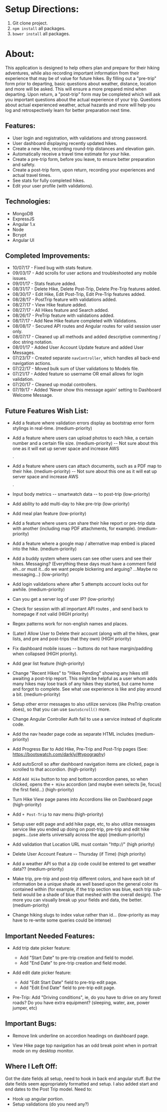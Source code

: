 # Setup Directions:
1. Git clone project.
2. `npm install` all packages.
3. `bower install` all packages.

# About:

This application is designed to help others plan and prepare for their hiking adventures, while also recording important information from their experience that may be of value for future hikes. By filling out a "pre-trip" form prior to departing, basic questions about weather, distance, location and more will be asked. This will ensure a more prepared mind when departing. Upon return, a "post-trip" form may be completed which will ask you important questions about the actual experience of your trip. Questions about actual experienced weather, actual hazards and more will help you log and retrospectively learn for better preparation next time.

## Features:

- User login and registration, with validations and strong password.
- User dashboard displaying recently updated hikes.
- Create a new hike, recording round-trip distances and elevation gain.
- Automatically receive a travel time estimate for your hike.
- Create a pre-trip form, before you leave, to ensure better preparation and safety.
- Create a post-trip form, upon return, recording your experiences and actual travel times.
- See stats for fully completed hikes.
- Edit your user profile (with validations).

## Technologies:

- MongoDB
- ExpressJS
- Angular 1.x
- Node
- Bcrypt
- Angular UI

## Completed Improvements:

+ 10/07/17 - Fixed bug with stats feature.
+ 09/03/17 - Add scrolls for user actions and troubleshooted any mobile issues.
+ 09/01/17 - Stats feature added.
+ 08/31/17 - Delete Hike, Delete Post-Trip, Delete Pre-Trip features added.
+ 08/30/17 - Edit Hike, Edit Post-Trip, Edit Pre-Trip features added.
+ 08/28/17 - PostTrip feature with validations added.
+ 08/27/17 - View Hike feature added.
+ 08/27/17 - All Hikes feature and Search added.
+ 08/26/17 - PreTrip feature with validations added.
+ 08/17/17 - Add New Hike feature completed with Validations.
+ 08/08/17 - Secured API routes and Angular routes for valid session user only.
+ 08/07/17 - Cleaned up all methods and added descriptive commenting / doc string notation.
+ 08/01/17 - Added User Account Update feature and added User Messages.
+ 07/23/17 - Created separate `navController`, which handles all back-end navigation actions.
+ 07/22/17 - Moved bulk sum of User validations to Models file.
+ 07/21/17 - Added feature so username OR email allows for login validation.
+ 07/20/17 - Cleaned up modal controllers.
+ 07/19/17 - Added 'Never show this message again' setting to Dashboard Welcome Message.

## Future Features Wish List:

+ Add a feature where validation errors display as bootstrap error form stylings in real-time. (medium-priority)

+ Add a feature where users can upload photos to each hike, a certain number and a certain file size. (medium-priority) -- Not sure about this one as it will eat up server space and increase AWS $$$$.

+ Add a feature where users can attach documents, such as a
PDF map to their hike. (medium-priority) -- Not sure about this one as it will eat up server space and increase AWS $$$$.

+ Input body metrics -- smartwatch data -- to post-trip (low-priority)

+ Add ability to add multi-day to hike pre-trip (low-priority)

+ Add meal plan feature (low-priority)

+ Add a feature where users can share their hike report or pre-trip data with another (including map PDF attachments, for example). (medium-priority)

+ Add a feature where a google map / alternative map embed is placed
into the hike. (medium-priority)

+ Add a buddy system where users can see other users and see their hikes. Messaging? (Everything these days must have a comment field eh...or must it...do we want people bickering and arguing? ...Maybe no messaging...) (low-priority)

+ Add login validations where after 5 attempts account locks out for awhile. (medium-priority)

+ Can you get a server log of user IP? (low-priority)

+ Check for session with all important API routes , and send back to homepage if not valid (HIGH priority)

+ Regex patterns work for non-english names and places.

+ (Later) Allow User to Delete their account (along with all the hikes, gear lists, and pre and post-trips that they own) (HIGH priority)

+ Fix dashboard mobile issues -- buttons do not have margin/padding when collapsed (HIGH priority).

+ Add gear list feature (high-priority)

+ Change "Recent Hikes" to "Hikes Pending" showing any hikes still awaiting a post-trip report. This might be helpful as a user whom adds many hikes may lose track of any hikes they started, but came home and forgot to complete. See what use experience is like and play around a bit. (medium-priority)

+ Setup other error messages to also utilize services (like PreTrip creation does), so that you can use `$autoScroll()` more.

- Change Angular Controller Auth fail to use a service instead of duplicate code.

+ Add the nav header page code as separate HTML includes (medium-priority)

+ Add Progress Bar to Add Hike, Pre-Trip and Post-Trip pages (See: https://bootswatch.com/darkly/#typography)

+ Add autoScroll so after dashboard navigation items are clicked, page is scrolled to that accordion. (high-priority)

+ Add `Add Hike` button to top and bottom accordion panes, so when clicked, opens the `+ Hike` accordion (and maybe even selects [ie, focus] the first field...) (high-priority)

+ Turn Hike View page panes into Accordions like on Dashboard page (high-priority)

+ Add `+ Post-Trip` to nav menu (high-priority)

+ Setup user edit page and add hike page, etc, to also utilize messages service like you ended up doing on post-trip, pre-trip and edit hike pages...(use alerts universally across the app) (medium-priority)

+ Add validation that Location URL must contain "http://" (high priority)

+ Delete User Account Feature -- Thursday (if Time) (high priority)

+ Add a weather API so that a zip code could be entered to get weather data?? (medium-priority)

+ Make trip, pre-trip and post-trip different colors, and have each bit of information be a unique shade as well based upon the general color its contained within (for example, if the trip section was blue, each trip sub-field would be a shade of blue that meshed with the overall design). The more you can visually break up your fields and data, the better. (medium-priority)

+ Change hiking slugs to index value rather than id... (low-priority as may have to re-write some queries could be intense)

## Important Needed Features:

- Add trip date picker feature:
    - Add "Start Date" to pre-trip creation and field to model.
    - Add "End Date" to pre-trip creation and field model.

- Add edit date picker feature:
    - Add "Edit Start Date" field to pre-trip edit page.
    - Add "Edit End Date" field to pre-trip edit page.

- Pre-Trip: Add "Driving conditions", ie, do you have to drive on any forest roads? Do you have extra equipment? (sleeping, water, axe, power jumper, etc)

## Important Bugs:

- Remove link underline on accordion headings on dashboard page.

- View Hike page top navigation has an odd break point when in portrait mode on my desktop monitor.


## Where I Left Off:
Got the date fields all setup, need to hook in back end angular stuff.
But the date fields seem appropriately formatted and setup.
I also added start and end dates to the Post Trip model.
Need to:
  - Hook up angular portion.
  - Setup validations (do you need any?)
